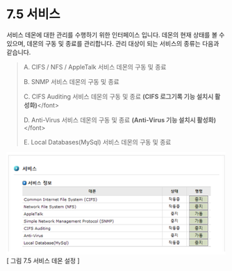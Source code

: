 # 7.5 서비스

서비스 데몬에 대한 관리를 수행하기 위한 인터페이스 입니다. 데몬의 현재 상태를 볼 수 있으며, 데몬의 구동 및 종료를 관리합니다. 관리 대상이 되는 서비스의 종류는 다음과 같습니다.

> A. CIFS / NFS / AppleTalk 서비스 데몬의 구동 및 종료
>
> B. SNMP 서비스 데몬의 구동 및 종료
>
> C. CIFS Auditing 서비스 데몬의 구동 및 종료 **\(CIFS 로그기록 기능 설치시 활성화\)**&lt;/font&gt;
>
> D. Anti-Virus 서비스 데몬의 구동 및 종료 **\(Anti-Virus 기능 설치시 활성화\)**&lt;/font&gt;
>
> E. Local Databases\(MySql\) 서비스 데몬의 구동 및 종료

![serviceDemon.png](../.gitbook/assets/serviceDemon.png)  
 \[ 그림 7.5 서비스 데몬 설정 \]

